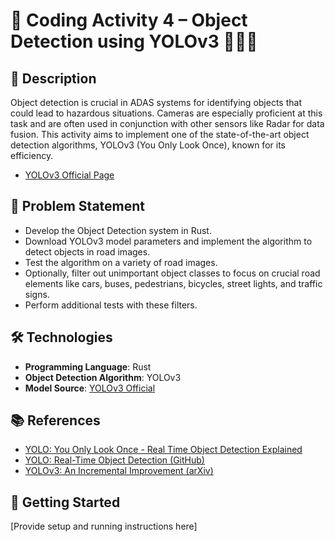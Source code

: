 # 📸 Coding Activity 4 – Object Detection using YOLOv3 🚗🚶‍♂️

## 📝 Description

Object detection is crucial in ADAS systems for identifying objects that could lead to hazardous situations. Cameras are especially proficient at this task and are often used in conjunction with other sensors like Radar for data fusion. This activity aims to implement one of the state-of-the-art object detection algorithms, YOLOv3 (You Only Look Once), known for its efficiency. 

- [YOLOv3 Official Page](https://pjreddie.com/darknet/yolo/)

## 🎯 Problem Statement

- Develop the Object Detection system in Rust.
- Download YOLOv3 model parameters and implement the algorithm to detect objects in road images.
- Test the algorithm on a variety of road images.
- Optionally, filter out unimportant object classes to focus on crucial road elements like cars, buses, pedestrians, bicycles, street lights, and traffic signs.
- Perform additional tests with these filters.

## 🛠 Technologies

- **Programming Language**: Rust
- **Object Detection Algorithm**: YOLOv3
- **Model Source**: [YOLOv3 Official](https://pjreddie.com/darknet/yolo/)

## 📚 References

- [YOLO: You Only Look Once - Real Time Object Detection Explained](https://towardsdatascience.com/yolo-you-only-look-once-real-time-object-detection-explained-492dc9230006)
- [YOLO: Real-Time Object Detection (GitHub)](https://github.com/pjreddie/darknet/wiki/YOLO:-Real-Time-Object-Detection)
- [YOLOv3: An Incremental Improvement (arXiv)](https://arxiv.org/abs/1506.02640)

## 🏁 Getting Started

[Provide setup and running instructions here]
